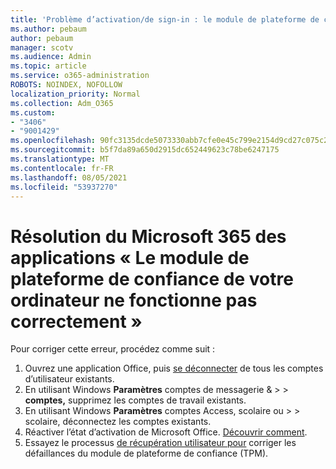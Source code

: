```yaml
---
title: 'Problème d’activation/de sign-in : le module de plateforme de confiance a mal fonctionne'
ms.author: pebaum
author: pebaum
manager: scotv
ms.audience: Admin
ms.topic: article
ms.service: o365-administration
ROBOTS: NOINDEX, NOFOLLOW
localization_priority: Normal
ms.collection: Adm_O365
ms.custom:
- "3406"
- "9001429"
ms.openlocfilehash: 90fc3135dcde5073330abb7cfe0e45c799e2154d9cd27c075c2c9ac89c18a641
ms.sourcegitcommit: b5f7da89a650d2915dc652449623c78be6247175
ms.translationtype: MT
ms.contentlocale: fr-FR
ms.lasthandoff: 08/05/2021
ms.locfileid: "53937270"
---
```

# <a name="fixing-the-microsoft-365-apps-your-computers-trusted-platform-module-is-not-functioning-properly-message"></a>Résolution du Microsoft 365 des applications « Le module de plateforme de confiance de votre ordinateur ne fonctionne pas correctement »

Pour corriger cette erreur, procédez comme suit :

1. Ouvrez une application Office, puis [se déconnecter](https://support.office.com/article/5a20dc11-47e9-4b6f-945d-478cb6d92071) de tous les comptes d’utilisateur existants.   
2. En utilisant Windows **Paramètres** comptes de messagerie &  >    >  **comptes,** supprimez les comptes de travail existants. 
3. En utilisant Windows **Paramètres** comptes Access, scolaire ou  >    >  scolaire, déconnectez les comptes existants. 
4. Réactiver l’état d’activation de Microsoft Office. [Découvrir comment](https://docs.microsoft.com/office365/troubleshoot/activation/reset-office-365-proplus-activation-state
).
5. Essayez le processus [de récupération utilisateur pour](https://docs.microsoft.com/office365/troubleshoot/administration/connection-issue-when-sign-in-office-2016#symptom-2) corriger les défaillances du module de plateforme de confiance (TPM).